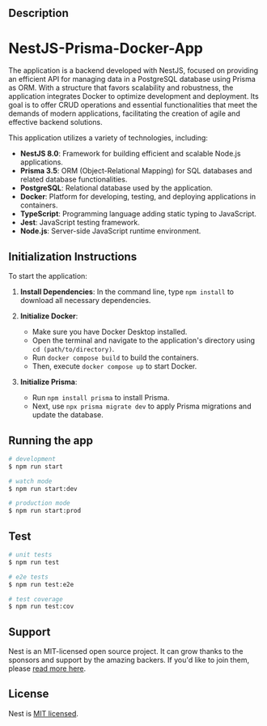 ## Description

# NestJS-Prisma-Docker-App

The application is a backend developed with NestJS, focused on providing an efficient API for managing data in a PostgreSQL database using Prisma as ORM. With a structure that favors scalability and robustness, the application integrates Docker to optimize development and deployment. Its goal is to offer CRUD operations and essential functionalities that meet the demands of modern applications, facilitating the creation of agile and effective backend solutions.

This application utilizes a variety of technologies, including:

- **NestJS 8.0**: Framework for building efficient and scalable Node.js applications.
- **Prisma 3.5**: ORM (Object-Relational Mapping) for SQL databases and related database functionalities.
- **PostgreSQL**: Relational database used by the application.
- **Docker**: Platform for developing, testing, and deploying applications in containers.
- **TypeScript**: Programming language adding static typing to JavaScript.
- **Jest**: JavaScript testing framework.
- **Node.js**: Server-side JavaScript runtime environment.

## Initialization Instructions

To start the application:

1. **Install Dependencies**: In the command line, type `npm install` to download all necessary dependencies.

2. **Initialize Docker**:
   - Make sure you have Docker Desktop installed.
   - Open the terminal and navigate to the application's directory using `cd (path/to/directory)`.
   - Run `docker compose build` to build the containers.
   - Then, execute `docker compose up` to start Docker.

3. **Initialize Prisma**:
   - Run `npm install prisma` to install Prisma.
   - Next, use `npx prisma migrate dev` to apply Prisma migrations and update the database.


## Running the app

```bash
# development
$ npm run start

# watch mode
$ npm run start:dev

# production mode
$ npm run start:prod
```

## Test

```bash
# unit tests
$ npm run test

# e2e tests
$ npm run test:e2e

# test coverage
$ npm run test:cov
```

## Support

Nest is an MIT-licensed open source project. It can grow thanks to the sponsors and support by the amazing backers. If you'd like to join them, please [read more here](https://docs.nestjs.com/support).

## License

Nest is [MIT licensed](LICENSE).
